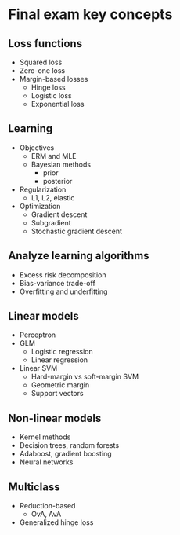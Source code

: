 # Final exam key concepts

## Loss functions
- Squared loss
- Zero-one loss
- Margin-based losses
    - Hinge loss
    - Logistic loss
    - Exponential loss

## Learning
- Objectives
    - ERM and MLE
    - Bayesian methods
        - prior
        - posterior
- Regularization
    - L1, L2, elastic
- Optimization
    - Gradient descent
    - Subgradient
    - Stochastic gradient descent

## Analyze learning algorithms
- Excess risk decomposition
- Bias-variance trade-off
- Overfitting and underfitting

## Linear models
- Perceptron
- GLM
    - Logistic regression
    - Linear regression
- Linear SVM
    - Hard-margin vs soft-margin SVM
    - Geometric margin
    - Support vectors

## Non-linear models
- Kernel methods
- Decision trees, random forests
- Adaboost, gradient boosting
- Neural networks

## Multiclass
- Reduction-based
    - OvA, AvA
- Generalized hinge loss
